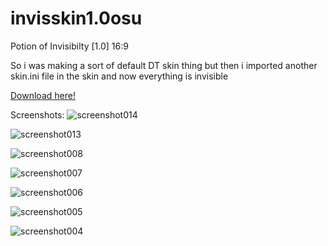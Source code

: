 # invisskin1.0osu
Potion of Invisibilty [1.0] 16:9

So i was making a sort of default DT skin thing but then i imported another skin.ini file in the skin and now everything is invisible

[Download here!](https://github.com/JeremeyFit/invisskin1.0osu/raw/main/Potion%20of%20Invisibilty%20%5B1.0%5D.osk)



Screenshots:
![screenshot014](https://github.com/JeremeyFit/invisskin1.0osu/assets/138258345/e924c709-ecf6-4c25-8e81-b29a2566bbf9)

![screenshot013](https://github.com/JeremeyFit/invisskin1.0osu/assets/138258345/704d4be4-a355-4f6c-9806-b633f912d251)

![screenshot008](https://github.com/JeremeyFit/invisskin1.0osu/assets/138258345/bba07bf2-9194-4f5c-b712-cab777c023f8)

![screenshot007](https://github.com/JeremeyFit/invisskin1.0osu/assets/138258345/2628ebc3-4844-41e6-8c20-0506e5606a20)

![screenshot006](https://github.com/JeremeyFit/invisskin1.0osu/assets/138258345/1a01c142-fd98-43fa-b9a0-636d2eb49c7b)

![screenshot005](https://github.com/JeremeyFit/invisskin1.0osu/assets/138258345/24d13545-df1e-4824-81c5-a9cb2d7d7c6f)

![screenshot004](https://github.com/JeremeyFit/invisskin1.0osu/assets/138258345/fad4ea2b-4c7f-4913-84c9-2912e32e8cd9)
